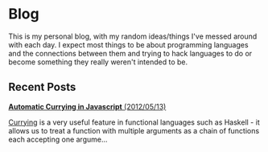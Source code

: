 Blog
===

This is my personal blog, with my random ideas/things I've messed around with each day. I expect most things to be about programming languages and the connections between them and trying to hack languages to do or become something they really weren't intended to be.

Recent Posts
---

[**Automatic Currying in Javascript** (2012/05/13)](blog/tree/master/2012/05/automatic_currying_in_js.md)

[Currying](http://en.wikipedia.org/wiki/Currying) is a very useful feature in functional languages such as Haskell - it allows us to treat a function with multiple arguments as a chain of functions each accepting one argume...